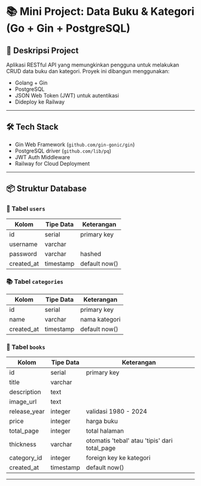 # 📚 Mini Project: Data Buku & Kategori (Go + Gin + PostgreSQL)

## 🚀 Deskripsi Project
Aplikasi RESTful API yang memungkinkan pengguna untuk melakukan CRUD data buku dan kategori. Proyek ini dibangun menggunakan:
- Golang + Gin
- PostgreSQL
- JSON Web Token (JWT) untuk autentikasi
- Dideploy ke Railway

---

## 🛠 Tech Stack
- Gin Web Framework (`github.com/gin-gonic/gin`)
- PostgreSQL driver (`github.com/lib/pq`)
- JWT Auth Middleware
- Railway for Cloud Deployment

---

## 📦 Struktur Database

### 📘 Tabel `users`
| Kolom       | Tipe Data | Keterangan          |
|-------------|-----------|---------------------|
| id          | serial    | primary key         |
| username    | varchar   |                     |
| password    | varchar   | hashed              |
| created_at  | timestamp | default now()       |

### 📚 Tabel `categories`
| Kolom       | Tipe Data | Keterangan          |
|-------------|-----------|---------------------|
| id          | serial    | primary key         |
| name        | varchar   | nama kategori       |
| created_at  | timestamp | default now()       |

### 📖 Tabel `books`
| Kolom         | Tipe Data | Keterangan                                         |
|---------------|-----------|----------------------------------------------------|
| id            | serial    | primary key                                       |
| title         | varchar   |                                                   |
| description   | text      |                                                   |
| image_url     | text      |                                                   |
| release_year  | integer   | validasi 1980 - 2024                              |
| price         | integer   | harga buku                                        |
| total_page    | integer   | total halaman                                     |
| thickness     | varchar   | otomatis 'tebal' atau 'tipis' dari total_page     |
| category_id   | integer   | foreign key ke kategori                           |
| created_at    | timestamp | default now()                                     |

---

